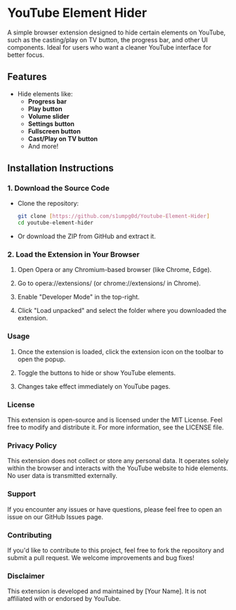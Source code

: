 # YouTube Element Hider

A simple browser extension designed to hide certain elements on YouTube, such as the casting/play on TV button, the progress bar, and other UI components. Ideal for users who want a cleaner YouTube interface for better focus.

## Features
- Hide elements like:
  - **Progress bar**
  - **Play button**
  - **Volume slider**
  - **Settings button**
  - **Fullscreen button**
  - **Cast/Play on TV button**
  - And more!

## Installation Instructions

### 1. Download the Source Code
- Clone the repository:
  ```sh
  git clone [https://github.com/s1umpg0d/Youtube-Element-Hider]
  cd youtube-element-hider
- Or download the ZIP from GitHub and extract it.

### 2. Load the Extension in Your Browser
1. Open Opera or any Chromium-based browser (like Chrome, Edge).

2. Go to opera://extensions/ (or chrome://extensions/ in Chrome).

3. Enable "Developer Mode" in the top-right.

4. Click "Load unpacked" and select the folder where you downloaded the extension.

### Usage
1. Once the extension is loaded, click the extension icon on the toolbar to open the popup.

2. Toggle the buttons to hide or show YouTube elements.

3. Changes take effect immediately on YouTube pages.

### License
This extension is open-source and is licensed under the MIT License. Feel free to modify and distribute it. For more information, see the LICENSE file.

### Privacy Policy
This extension does not collect or store any personal data. It operates solely within the browser and interacts with the YouTube website to hide elements. No user data is transmitted externally.

### Support
If you encounter any issues or have questions, please feel free to open an issue on our GitHub Issues page.

### Contributing
If you'd like to contribute to this project, feel free to fork the repository and submit a pull request. We welcome improvements and bug fixes!

### Disclaimer
This extension is developed and maintained by [Your Name]. It is not affiliated with or endorsed by YouTube.
